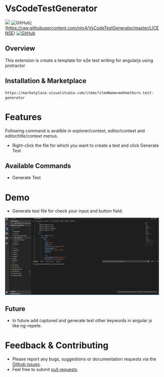 # VsCodeTestGenerator


[![](https://vsmarketplacebadge.apphb.com/version-short/mehmetbsrn.test-generator.svg)](https://marketplace.visualstudio.com/items?itemName=mehmetbsrn.test-generator) ![GitHub](https://img.shields.io/github/license/nto4/VsCodeTestGenerator.svg)](https://raw.githubusercontent.com/nto4/VsCodeTestGenerator/master/LICENSE) [![GitHub](https://img.shields.io/github/issues/nto4/VsCodeTestGenerator.svg?style=flat-square)](https://github.com/nto4/VsCodeTestGenerator/issues)


## Overview

This extension is create a template for e2e test writing for angularjs using  protractor

## Installation & Marketplace

```
https://marketplace.visualstudio.com/items?itemName=mehmetbsrn.test-generator
```

# Features
Following command is avalible in explorer/context, editor/context and editor/title/context menus.
 
* Right-click the file for which you want to create a test and click Generate Test



## Available Commands
* Generate Test

# Demo 

* Generate test file for check your input and button field.	

![Hg](images/demo.gif) 

## Future

* In future add captured and generate test other keywords in angular js like ng-repete.


# Feedback & Contributing

 * Please report any bugs, suggestions or documentation requests via the [Github issues](https://github.com/nto4/VsCodeTestGenerator/issues).
 * Feel free to submit [pull requests](https://github.com/nto4/VsCodeTestGenerator/pulls).
